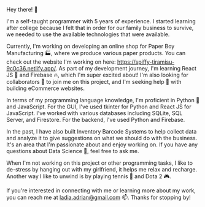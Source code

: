 Hey there! 👋

I'm a self-taught programmer with 5 years of experience. I started learning after college because I felt that in order for our family business to survive, we needed to use the available technologies that were available.

Currently, I'm working on developing an online shop for Paper Boy Manufacturing 🏭, where we produce various paper products. You can check out the website I'm working on here: https://spiffy-tiramisu-9c0c36.netlify.app/. As part of my development journey, I'm learning React JS 🌱 and Firebase 🔥, which I'm super excited about! I'm also looking for collaborators 👯 to join me on this project, and I'm seeking help 🤔 with building eCommerce websites. 

In terms of my programming language knowledge, I'm proficient in Python 🐍 and JavaScript. For the GUI, I've used tkinter for Python and React JS for JavaScript. I've worked with various databases including SQLite, SQL Server, and Firestore. For the backend, I've used Python and Firebase.

In the past, I have also built Inventory Barcode Systems to help collect data and analyze it to give suggestions on what we should do with the business. It's an area that I'm passionate about and enjoy working on. If you have any questions about Data Science 💬, feel free to ask me.

When I'm not working on this project or other programming tasks, I like to de-stress by hanging out with my girlfriend, it helps me relax and recharge. Another way I like to unwind is by playing tennis 🎾 and Dota 2 🎮.

If you're interested in connecting with me or learning more about my work, you can reach me at ladia.adrian@gmail.com 📫. Thanks for stopping by!
